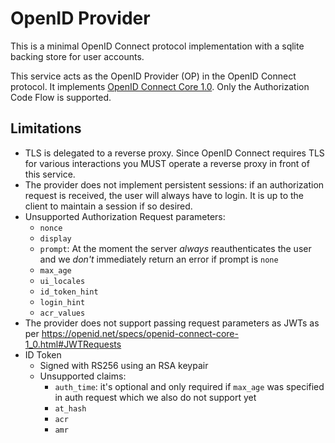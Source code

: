 # OpenID Provider

This is a minimal OpenID Connect protocol implementation with a sqlite backing store for user accounts.

This service acts as the OpenID Provider (OP) in the OpenID Connect protocol. It implements [OpenID Connect Core 1.0](https://openid.net/specs/openid-connect-core-1_0.html). Only the Authorization Code Flow is supported.

## Limitations

- TLS is delegated to a reverse proxy. Since OpenID Connect requires TLS for various interactions you MUST operate a reverse proxy in front of this service.
- The provider does not implement persistent sessions: if an authorization request is received, the user will always have to login. It is up to the client to maintain a session if so desired.
- Unsupported Authorization Request parameters:
  - `nonce`
  - `display`
  - `prompt`: At the moment the server _always_ reauthenticates the user and we _don't_ immediately return an error if prompt is `none`
  - `max_age`
  - `ui_locales`
  - `id_token_hint`
  - `login_hint`
  - `acr_values`
- The provider does not support passing request parameters as JWTs as per <https://openid.net/specs/openid-connect-core-1_0.html#JWTRequests>
- ID Token
  - Signed with RS256 using an RSA keypair
  - Unsupported claims:
    - `auth_time`: it's optional and only required if `max_age` was specified in auth request which we also do not support yet
    - `at_hash`
    - `acr`
    - `amr`
